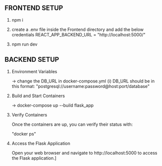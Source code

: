 ## FRONTEND SETUP

1. npm i

2. create a .env file inside the Frontend directory and add the below credentials
   REACT_APP_BACKEND_URL = "http://localhost:5000/"

3. npm run dev

## BACKEND SETUP

1. Environment Variables

   -> change the DB_URL in docker-compose.yml
   (i) DB_URL should be in this format: "postgresql://username:password@host:port/database"

2. Build and Start Containers

   -> docker-compose up --build flask_app

3. Verify Containers

   Once the containers are up, you can verify their status with:

   "docker ps"

4. Access the Flask Application

   Open your web browser and navigate to http://localhost:5000 to access the Flask application.]

